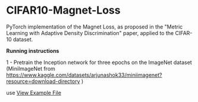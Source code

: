 # CIFAR10-Magnet-Loss
PyTorch implementation of the Magnet Loss, as proposed in the "Metric Learning with Adaptive Density Discrimination" paper, applied to the CIFAR-10 dataset.

**Running instructions**

1 - Pretrain the Inception network for three epochs on the ImageNet dataset (MiniImageNet from https://www.kaggle.com/datasets/arjunashok33/miniimagenet?resource=download-directory )

use [View Example File](pretrain_imagenet.py)







